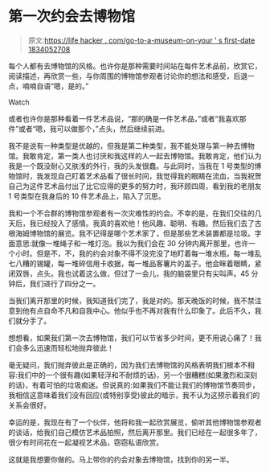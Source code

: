 # 第一次约会去博物馆

> 原文:[https://life hacker . com/go-to-a-museum-on-your ' s first-date 1834052708](https://lifehacker.com/go-to-a-museum-on-your-first-date-1834052708)

每个人都有去博物馆的风格。也许你是那种需要时间站在每件艺术品前，欣赏它，阅读描述，再欣赏一些，与你周围的博物馆参观者讨论你的想法和感受，后退一点，喃喃自语“嗯，是的。”

Watch

或者也许你是那种看着一件艺术品说，“那的确是一件艺术品，”或者“我喜欢那件”或者“嗯，我可以做那个，”点头，然后继续前进。

我不是说有一种类型是优越的，但我是第二种类型，我不能处理与第一种去博物馆。我敢肯定，第一类人也讨厌和我这样的人一起去博物馆。我敢肯定，他们认为我是一个既没耐心又肤浅的外行，我的头发很蠢。与此同时，当我在 1 号类型的博物馆时，我发现自己盯着艺术品看了很长时间，我觉得我的眼睛在流血，当我祝贺自己为这件艺术品付出了比它应得的更多的努力时，我环顾四周，看到我的老朋友 1 号类型在我身后的 10 件艺术品上，陷入了沉思。

我和一个不合群的博物馆参观者有一次灾难性的约会。不幸的是，在我们交往的几天后，我已经投入了感情。我真的喜欢他！他风趣、聪明、有趣。然后我们去了古根海姆博物馆的展览。我不记得是哪个艺术家了，但是那些艺术装置都是垃圾。字面意思:就像一堆绳子和一堆灯泡。我以为我们会在 30 分钟内离开那里，也许一个小时。但是不，不，我的约会对象不得不没完没了地盯着每一堆水瓶，每一堆乱七八糟的锡罐，每一堆碎信用卡收据，每一堆品客薯片的盖子。他会眯着眼睛，紧闭双唇，点头。我也试着这么做，但过了一会儿，我的脑袋里只有尖叫声。45 分钟后，我们进行了四分之一。

当我们离开那里的时候，我知道我们完了，我是对的。那天晚饭的时候，我不禁注意到他有点自命不凡和自我中心。他似乎也不再对我有什么印象了。此后不久，我们就分手了。

想想看，如果我们第一次去博物馆，我们可以节省多少时间，更不用说心痛了！我们会多么迅速而轻松地抛弃彼此！

毫无疑问，我们抛弃彼此是正确的，因为我们去博物馆的风格表明我们根本不相容:我们中的一个很有趣(如果轻浮和不耐烦的话)，另一个很糟糕(如果激烈和深刻的话)，有着可怕的垃圾痴迷。但说真的:如果我们不能让我们的博物馆节奏同步，我相信这意味着我们没有回应(或特别享受)彼此的暗示，我不认为这预示着我们的关系会很好。

幸运的是，我现在有了一个伙伴，他将和我一起欣赏展览，偷听其他博物馆参观者的谈话，给我们自己模仿艺术品拍照，然后离开那里。我们已经在一起很多年了，很少有时间花在一起凝视艺术品，窃窃私语欣赏。

这就是我想要你做的。马上带你的约会对象去博物馆，找到你的另一半。